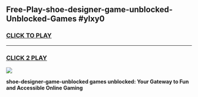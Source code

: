 
## Free-Play-shoe-designer-game-unblocked-Unblocked-Games #ylxy0
<h3>
<a href="https://news.freeplayer.one?title=shoe-designer-game-unblocked&ref=8M">CLICK TO PLAY</a></h3>
<hr>

<h3>
<a href="https://news.freeplayer.one?title=shoe-designer-game-unblocked&ref=8M">CLICK 2 PLAY</a>
  
</h3>

<a href="https://news.freeplayer.one?title=shoe-designer-game-unblocked&ref=8M"><img src="https://clearcache.store/games.png"></a>


**shoe-designer-game-unblocked games unblocked: Your Gateway to Fun and Accessible Online Gaming**
